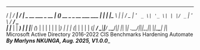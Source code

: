   ____ ___ ____     ____                      _ _                      
 / ___|_ _/ ___|   / ___|___  _ __ ___  _ __ | (_) __ _ _ __   ___ ___ 
| |    | |\___ \  | |   / _ \| '_ ` _ \| '_ \| | |/ _` | '_ \ / __/ _ \
| |___ | | ___) | | |__| (_) | | | | | | |_) | | | (_| | | | | (_|  __/
 \____|___|____/   \____\___/|_| |_| |_| .__/|_|_|\__,_|_| |_|\___\___|
                                       |_|                             
Microsoft Active Directory 2016-2022 CIS Benchmarks Hardening Automate 
_________________By Marlyns NKUNGA, Aug. 2025, V1.0.0__________________

